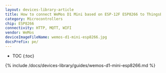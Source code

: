 ```yaml
---
layout: devices-library-article
title: How to connect WeMos D1 Mini based on ESP-12F ESP8266 to ThingsBoard?
category: Microcontrollers
chip: ESP8266
connectivity: HTTP, MQTT, WIFI
vendor: WeMos
deviceImageFileName: wemos-d1-mini-esp8266.jpg
docsPrefix: pe/
---
```


* TOC
{:toc}

{% include /docs/devices-library/guides/wemos-d1-mini-esp8266.md %}
